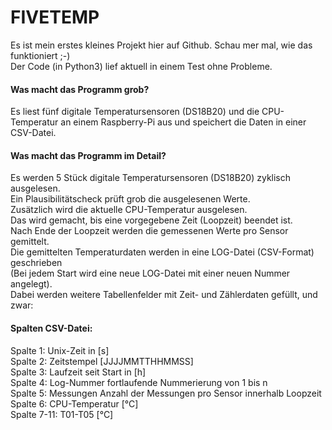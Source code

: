 # FIVETEMP
Es ist mein erstes kleines Projekt hier auf Github. Schau mer mal, wie das funktioniert ;-)  
Der Code (in Python3) lief aktuell in einem Test ohne Probleme.
#### Was macht das Programm grob?
Es liest fünf digitale Temperatursensoren (DS18B20) und die CPU-Temperatur an einem Raspberry-Pi aus und speichert die Daten in einer CSV-Datei.  
#### Was macht das Programm im Detail?
Es werden 5 Stück digitale Temperatursensoren (DS18B20) zyklisch ausgelesen.  
Ein Plausibilitätscheck prüft grob die ausgelesenen Werte.  
Zusätzlich wird die aktuelle CPU-Temperatur ausgelesen.  
Das wird gemacht, bis eine vorgegebene Zeit (Loopzeit) beendet ist.  
Nach Ende der Loopzeit werden die gemessenen Werte pro Sensor gemittelt.  
Die gemittelten Temperaturdaten werden in eine LOG-Datei (CSV-Format) geschrieben  
(Bei jedem Start wird eine neue LOG-Datei mit einer neuen Nummer angelegt).  
Dabei werden weitere Tabellenfelder mit Zeit- und Zählerdaten gefüllt, und zwar:
#### Spalten CSV-Datei:
Spalte 1: Unix-Zeit in    [s]  
Spalte 2: Zeitstempel     [JJJJMMTTHHMMSS]  
Spalte 3: Laufzeit        seit Start in [h]  
Spalte 4: Log-Nummer      fortlaufende Nummerierung von 1 bis n  
Spalte 5: Messungen       Anzahl der Messungen pro Sensor innerhalb Loopzeit  
Spalte 6: CPU-Temperatur  [°C]  
Spalte 7-11: T01-T05      [°C]  
